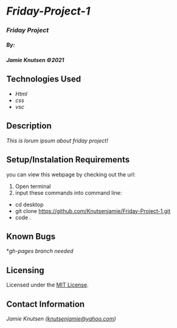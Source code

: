 # _Friday-Project-1_


### _Friday Project_

##### By:
#####  _**Jamie Knutsen**_ _©2021_


## Technologies Used

* _Html_
* _css_
* _vsc_

## Description

_This is lorum ipsum about friday project!_

## Setup/Instalation Requirements
you can view this webpage by checking out the url:
<!-- add url when a gh-pages branch is added -->
1. Open terminal
2. input these commands into command line:

* cd desktop
* git clone https://github.com/Knutsenjamie/Friday-Project-1.git
* code .

## Known Bugs

*_gh-pages branch needed_


## Licensing

Licensed under the [MIT License](LICENSE).

## Contact Information

_Jamie Knutsen (knutsenjamie@yahoo.com)_